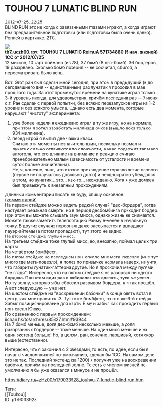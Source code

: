 TOUHOU 7 LUNATIC BLIND RUN
===========================

   
 2012-07-25, 22:25   
  BLIND RUN это не когда с завязанными глазами играют, а когда играют без предварительной подготовки (или подготовка была очень давно). Реплей в картинке. 2TC.   
   
   [![](https://c.radikal.ru/c26/2201/58/20b89e71b6b2.jpg)](https://www.pixiv.net/member_illust.php?mode=medium&illust_id=28757475)     
  **th7\_udzh60.rpy: TOUHOU 7 LUNATIC ReimuA 571734880 (5 нач. жизней) 1CC от 2012/07/25**    
 12 миссов, 10 карт поймано (из 28), 37 бомб (8 дес-бомб), 36 бордеров, 19 разорвано. Сколько бомб похерил -- не сосчитал, сбился, а пересматривать было лень.   
   
 Вот. Этот ран был сделан мной сегодня, при этом в предыдущий (и до сегодняшнего дня -- единственный) раз лунатик я проходил в мае прошлого года. За этот промежуток времени на лунатике играл только 3-й уровень иногда, для удовольствия, причём последний раз -- 7 июня с.г. Ран сделан с первой попытки, без всяких перезапусков игры на 1-2 уровне и без всякого умысла. Однако есть два момента, которые нарушают "чистоту" эксперимента:   
 1) уже более недели я ежедневно играл в ту же игру, но на нормале, при этом я хотел заработать миллиард очков (вышло пока только 934 миллиона).   
 2) перед игрой я выпил две чашки кваса.   
 Считаю эти моменты незначительными, поскольку нормал и лунатик сильно отличаются по сложности, а квас содержит так мало алкоголя, что его влияние на внимание и реакцию считаю пренебрежительно малым (зависимость от усталости и времени суток больее значительна).   
 Не, я, конечно, знал, что второе прохождение гораздо легче первого (первое не получалось довольно долго) и неоднократно убеждался в этом, но лунатик... это... как-то... неожиданно. Хотя я уже должен был привыкнуть к внезапным прохождениям.   
   
 Длинный комментарий писать не буду, опишу основное.   
  [(комментарий)](https://zHz00.diary.ru/p179033928.htm?index=1#linkmore179033928m1)      
 На первом стейдже можно видеть редкий случай "дес-бордера", когда наступает реальная смерть, но в период десбомбинга приходит бордер. При этом вы можете слышать звук мисса, однако жизнь не снимается. Можете также заметить телепортацию Рэйму  ~~в масло~~  в начальную точку. В других случаях персонаж даже рассыпается и выпадают пауэр-айтемы (а потом пропадают), тут этого не видно.   
 На втором стейдже глупый мисс.   
 На третьем стейдже тоже глупый мисс, но, внезапно, поймал целых три карты.   
 На четвёртом бомбфест.   
 На пятом стейдже на последнем нон-спелле мне мега-повезло (мне тут много где мега-повезло), я полез по привычке нормала наверх, не учтя, что габариты лунатик-паттерна другие. Но я проскочил между пулями "не глядя". Интересно, что на пятом стейдже я не разорвал ни одного бордера. При этом один раз я собирался это сделать, тупо  *не успел*  . Но ту волну, которую я бы сбросил разрывом бордера, я и так прошёл. А вот следующую -- уже нет.   
 На шестом стейдже на "воскрешении бабочки" в конце опять встал в центр, как мне нравится :3. Тут тоже бомбфест, но это же 6-й стейдж. Забыл позиционирование для карты Ё:му и забыл как проходить первый нон-спелл Ююко.   
 По сравнению с первым прохождением:  [iichan.hk/to/arch/res/85327.html#93944](https://iichan.hk/to/arch/res/85327.html#93944)    
 На 7 бомб меньше, доля дес-бомб несколько меньше, а доля разорванных бордеров -- тоже меньше. На один мисс меньше и на один экстенд больше! Но, в целом, ран, конечно, паршивый, хотя скор выше (естественно).   
   
 Интересно, что я закончил с 2 звёздами, то есть, по идее, если бы я начал с числом жизней по-умолчанию, сделал бы 1CC. На самом деле это не так. Последний экстенд (за 1200) я получил уже на воскрешении бабочки, причём на последней волне. То есть с числом жизней по-умолчанию я бы уже оказался в минусе и не прошёл.     
    
 <https://diary.ru/~zHz00/p179033928_touhou-7-lunatic-blind-run.htm>   
   
 Теги:   
 [[Touhou]]   
 ID: p179033928